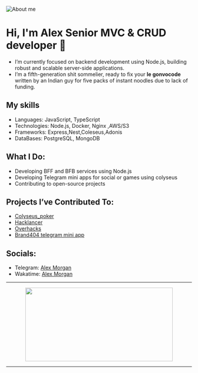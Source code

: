 ![About me](https://thorium.rocks/imgs/aboutme.png)

# Hi, I'm Alex Senior MVC & CRUD developer 👋
- I’m currently focused on backend development using Node.js, building robust and scalable server-side applications.
- I’m a fifth-generation shit sommelier, ready to fix your **le gonvocode** written by an Indian guy for five packs of instant noodles due to lack of funding.


## My skills
- Languages: JavaScript, TypeScript
- Technologies: Node.js, Docker, Nginx ,AWS/S3
- Frameworks: Express,Nest,Coleseus,Adonis
- DataBases: PostgreSQL, MongoDB 

  
## What I Do:
- Developing BFF and BFB services using Node.js
- Developing Telegram mini apps for social or games using colyseus
- Contributing to open-source projects 

## Projects I’ve Contributed To:
- [Colyseus_poker](https://github.com/Lounge-Company/poker_telegram_mini_app)
- [Hacklancer](https://github.com/darknil/Hacklancer)
- [Overhacks](https://dorahacks.io/buidl/11311)
- [Brand404 telegram mini app](https://t.me/+NTzURbil9kdhYmYy)

## Socials:
- Telegram:  [Alex Morgan](https://t.me/thefinaljoke)
- Wakatime: [Alex Morgan](https://wakatime.com/@darknil)

---
<p align="center">
  <img width="400" height="200" src="https://github-readme-stats.vercel.app/api/top-langs/?username=darknil&size_weight=0.15&count_weight=0.5&layout=compact&theme=vision-friendly-dark">
</p>

---

